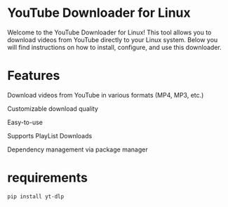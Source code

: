 # YouTube Downloader for Linux
Welcome to the YouTube Downloader for Linux! This tool allows you to download videos from YouTube directly to your Linux system. Below you will find instructions on how to install, configure, and use this downloader.

# Features
Download videos from YouTube in various formats (MP4, MP3, etc.)

Customizable download quality

Easy-to-use 

Supports PlayList Downloads


Dependency management via package manager


# requirements

```pip install yt-dlp```
